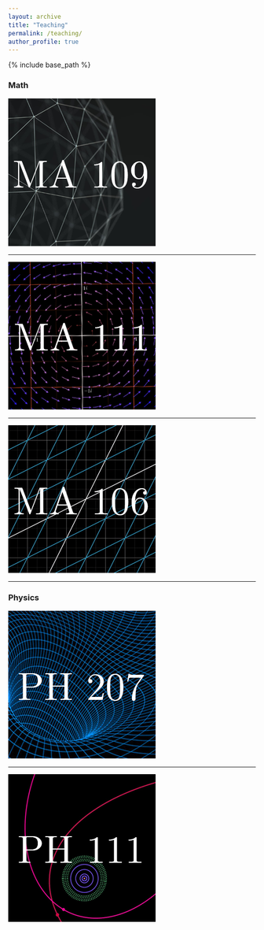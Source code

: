 ```yaml
---
layout: archive
title: "Teaching"
permalink: /teaching/
author_profile: true
---
```


{% include base_path %}

### Math

[![109.png](/images/109.png)](/ma109)

---

[![111.png](/images/111.png)](/ma111)

---

[![ma106.png](/images/ma106.png)](/ma106)

---

### Physics

[![207.png](/images/207.png)](/ph207)

---

[![ph111.png](/images/ph111.png)](/ph111)
